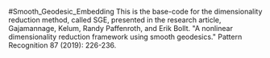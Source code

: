 #Smooth_Geodesic_Embedding
This is the base-code for the dimensionality reduction method, called SGE, presented in the research article, Gajamannage, Kelum, Randy Paffenroth, and Erik Bollt. "A nonlinear dimensionality reduction framework using smooth geodesics." Pattern Recognition 87 (2019): 226-236.
